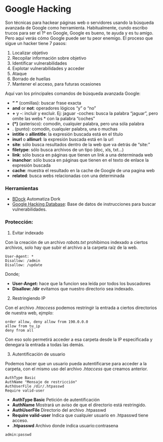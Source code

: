 # Google Hacking 

Son técnicas para hackear páginas web o servidores usando la búsqueda avanzada de Google como herramienta. Habitualmente, cundo escribo trucos para ser el 1º en Google, Google es bueno, te ayuda y es tu amigo. Pero aquí verás cómo Google puede ser tu peor enemigo. El proceso que sigue un hacker tiene 7 pasos:

1. Localizar objetivo
2. Recopilar información sobre objetivo
3. Identificar vulnerabilidades
4. Explotar vulnerabilidades y acceder
5. Ataque
6. Borrado de huellas
7. Mantener el acceso, para futuras ocasiones

 Aquí van los principales comandos de búsqueda avanzada Google:

* **” ”** (comillas): buscar frase exacta
* **and** or **not**: operadores lógicos “y” o “no”
* **+** y **-**: incluír y excluír. Ej: jaguar -coches: busca la palabra “jaguar”, pero omite las webs * con la palabra “coches”
* **(*)** (asterisco): comodín, cualquier palabra, pero una sóla palabra
* . (punto): comodín, cualquier palabra, una o muchas
* **intitle** o **allintitle**: la expresión buscada está en el título
* **inurl** o **allinurl**: la expresión buscada está en la url
* **site**: sólo busca resultados dentro de la web que va detrás de “site:”
* **filetype**: sólo busca archivos de un tipo (doc, xls, txt…)
* **link**: sólo busca en páginas que tienen un link a una determinada web
* **inanchor**: sólo busca en páginas que tienen en el texto de enlace la expresión buscada
* **cache**: muestra el resultado en la cache de Google de una pagina web
* **related**: busca webs relacionadas con una determinada

### Herramientas

* [BDock](https://github.com/deathanym/bdork.git) Automatiza Dork
* [Google Hacking Database](https://www.exploit-db.com/google-hacking-database/): Base de datos de instrucciones para buscar vulnerabilidades.


### Protección:

1. Evitar indexado

Con la creación de un archivo _robots.txt_ prohibimos indexado a ciertos archivos, solo hay que subir el archivo a la carpeta raíz de la web.

```
User-Agent: * 
Disallow: /admin 
Disallow: /update
```

Donde;

* **User-Anget:** hace que la funcion sea leída por todos los buscadores
* **Disallow: /dir** evitamos que nuestro directorio sea indexado.

2. Restringiendo IP

Con el archivo *.htaccess* podemos restringir la entrada a ciertos directorios de nuestra web, ejmplo:
```.htaccess
order allow, deny allow from 190.0.0.0
allow from tu_ip
deny from all
```

Con eso solo permetirá acceder a esa carpeta desde la IP especificada y denegara la entrada a todas las demás.

3. Autentificación de usuario

Podemos hacer que un usuario pueda autentificarse para acceder a la carpeta, con el mismo uso del archivo *.htaccess* que creamos anterior.

```.htaccess
AuthType Basic
AuthName "Mensaje de restricción"
AuthUserFile /dir/.htpasswd
Require valid-user
```

* **AuthType Basic** Petición de autentificación
* **AuthName** Mostrará un aviso de que el directorio está restringido.
* **AuthUserFile** Directorio del archivo .htpasswd
* **Require valid-user** Indica que cualquier usuario en .htpasswd tiene acceso.
* **.htpasswd** Archivo donde indica usuario:contrasena

```.htaccess
admin:passwd
```



